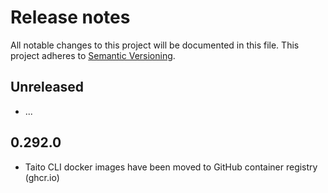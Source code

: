 # Release notes

All notable changes to this project will be documented in this file.
This project adheres to [Semantic Versioning](http://semver.org/).

## Unreleased

- ...

## 0.292.0

- Taito CLI docker images have been moved to GitHub container registry (ghcr.io)
